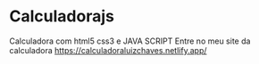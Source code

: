 # Calculadorajs
Calculadora com html5 css3 e JAVA SCRIPT
Entre no meu site da calculadora  https://calculadoraluizchaves.netlify.app/
